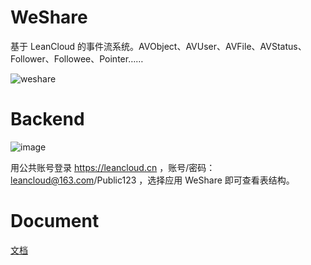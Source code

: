 # WeShare
基于 LeanCloud 的事件流系统。AVObject、AVUser、AVFile、AVStatus、Follower、Followee、Pointer……

![weshare](https://cloud.githubusercontent.com/assets/5022872/7449012/56f8e4a4-f25d-11e4-9a68-b03a8c1e2c97.gif)

# Backend

![image](https://cloud.githubusercontent.com/assets/5022872/7449072/f74a6c56-f25e-11e4-957d-8983ed9d8e55.png)

用公共账号登录 https://leancloud.cn ，账号/密码：leancloud@163.com/Public123 ，选择应用 WeShare 即可查看表结构。

# Document

[文档](https://leancloud.cn/docs/status_system.html)
